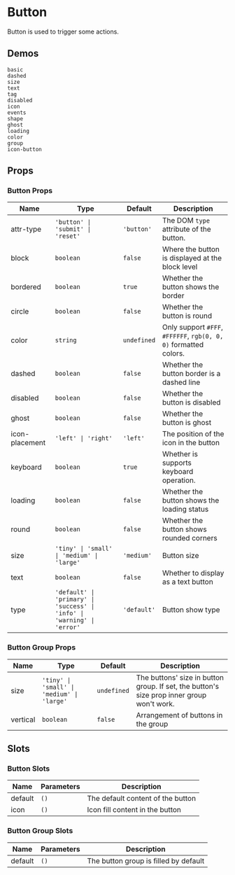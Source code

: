 # Button

Button is used to trigger some actions.

## Demos

```demo
basic
dashed
size
text
tag
disabled
icon
events
shape
ghost
loading
color
group
icon-button
```

## Props

### Button Props

| Name | Type | Default | Description |
| --- | --- | --- | --- |
| attr-type | `'button' \| 'submit' \| 'reset'` | `'button'` | The DOM `type` attribute of the button. |
| block | `boolean` | `false` | Where the button is displayed at the block level |
| bordered | `boolean` | `true` | Whether the button shows the border |
| circle | `boolean` | `false` | Whether the button is round |
| color | `string` | `undefined` | Only support `#FFF`, `#FFFFFF`, `rgb(0, 0, 0)` formatted colors. |
| dashed | `boolean` | `false` | Whether the button border is a dashed line |
| disabled | `boolean` | `false` | Whether the button is disabled |
| ghost | `boolean` | `false` | Whether the button is ghost |
| icon-placement | `'left' \| 'right'` | `'left'` | The position of the icon in the button |
| keyboard | `boolean` | `true` | Whether is supports keyboard operation. |
| loading | `boolean` | `false` | Whether the button shows the loading status |
| round | `boolean` | `false` | Whether the button shows rounded corners |
| size | `'tiny' \| 'small' \| 'medium' \| 'large'` | `'medium'` | Button size |
| text | `boolean` | `false` | Whether to display as a text button |
| type | `'default' \| 'primary' \| 'success' \| 'info' \| 'warning' \| 'error'` | `'default'` | Button show type |

### Button Group Props

| Name | Type | Default | Description |
| --- | --- | --- | --- |
| size | `'tiny' \| 'small' \| 'medium' \| 'large'` | `undefined` | The buttons' size in button group. If set, the button's size prop inner group won't work. |
| vertical | `boolean` | `false` | Arrangement of buttons in the group |

## Slots

### Button Slots

| Name    | Parameters | Description                       |
| ------- | ---------- | --------------------------------- |
| default | `()`       | The default content of the button |
| icon    | `()`       | Icon fill content in the button   |

### Button Group Slots

| Name    | Parameters | Description                           |
| ------- | ---------- | ------------------------------------- |
| default | `()`       | The button group is filled by default |
